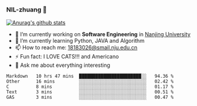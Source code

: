 ### NIL-zhuang 👋

<!--
**NIL-zhuang/NIL-zhuang** is a ✨ _special_ ✨ repository because its `README.md` (this file) appears on your GitHub profile.

Here are some ideas to get you started:

- 🔭 I’m currently working on ...
- 🌱 I’m currently learning ...
- 👯 I’m looking to collaborate on ...
- 🤔 I’m looking for help with ...
- 💬 Ask me about ...
- 📫 How to reach me: ...
- 😄 Pronouns: ...
- ⚡ Fun fact: ...
-->

[![Anurag's github stats](https://github-readme-stats.vercel.app/api?username=NIL-zhuang)](https://github.com/anuraghazra/github-readme-stats)

- 🔭 I’m currently working on **Software Engineering** in [Nanjing University](https://www.nju.edu.cn/)
- 🌱 I’m currently learning Python, JAVA and Algorithm
- 📫 How to reach me: 18183026@smail.nju.edu.cn
- ⚡ Fun fact: I LOVE CATS!!! and Americano
- 💬 Ask me about everything interesting

<!--START_SECTION:waka-->
```text
Markdown   10 hrs 47 mins  ███████████████████████░░   94.36 % 
Other      16 mins         ░░░░░░░░░░░░░░░░░░░░░░░░░   02.42 % 
C          8 mins          ░░░░░░░░░░░░░░░░░░░░░░░░░   01.17 % 
Text       3 mins          ░░░░░░░░░░░░░░░░░░░░░░░░░   00.51 % 
GAS        3 mins          ░░░░░░░░░░░░░░░░░░░░░░░░░   00.47 %
```
<!--END_SECTION:waka-->